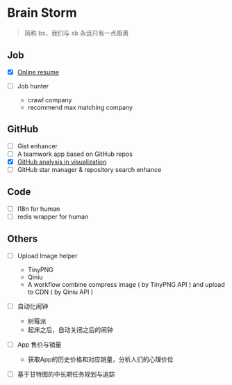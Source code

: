 # Brain Storm

> 简称 bs，我们与 sb 永远只有一点距离

## Job

- [x] [Online resume](https://github.com/ecmadao/hacknical)
- [ ] Job hunter

  - crawl company
  - recommend max matching company

## GitHub

- [ ] Gist enhancer
- [ ] A teamwork app based on GitHub repos
- [x] [GitHub analysis in visualization](https://github.com/ecmadao/hacknical)
- [ ] GitHub star manager & repository search enhance

## Code

- [ ] l18n for human
- [ ] redis wrapper for human

## Others

- [ ] Upload Image helper

  - TinyPNG
  - Qiniu
  - A workflow combine compress image ( by TinyPNG API ) and upload to CDN ( by Qiniu API )

- [ ] 自动化闹钟

  - 树莓派
  - 起床之后，自动关闭之后的闹钟

- [ ] App 售价与销量

  - 获取App的历史价格和对应销量，分析人们的心理价位

- [ ] 基于甘特图的中长期任务规划与追踪
